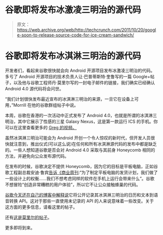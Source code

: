 # 谷歌即将发布冰激凌三明治的源代码

> 原文：<https://web.archive.org/web/http://techcrunch.com/2011/10/20/google-soon-to-release-source-code-for-ice-cream-sandwich/>

# 谷歌即将发布冰淇淋三明治的源代码

开发者们，看起来谷歌很快就会向 Android 开源项目发布冰激凌三明治的代码。多亏了 Android 开源项目的技术负责人让·巴普蒂斯特·奎鲁写的一篇 Google+帖子，以及他与谷歌工程师丹·莫里尔写的一封电子邮件的链接，我们确实已经确认 Android 4.0 源代码将会问世。

“我们计划很快发布最近宣布的冰淇淋三明治的来源，一旦它在设备上可用，”Morrill 在他的谷歌群组帖子中说。

本周，谷歌在香港的一次活动中正式发布了 Android 4.0，也就是所谓的冰淇淋三明治，其中它展示了性感的三星 Galaxy Nexus，这是第一款运行 ICS 的手机。你可以在这里查看更多的 [Greg 的视频。](https://web.archive.org/web/20230203081833/https://techcrunch.com/2011/10/19/whats-new-in-ice-cream-sandwich-android-4-0/)

虽然冰淇淋三明治可能会为 Android 开创一个令人惊叹的新时代，但开发人员很快就注意到，推出仪式(可以这么说)在任何和所有冰淇淋源代码的发布中都是缺乏的。一些人想知道谷歌是否会对 Android 4.0 采取与其前身 Honeycomb 相同的方法，并避免向公众发布源代码。

在发布的时候，谷歌决定不提供 Honeycomb，因为它的目标是平板电脑，正如谷歌工程副总裁安迪·鲁宾[告诉《商业周刊](https://web.archive.org/web/20230203081833/http://www.businessweek.com/technology/content/mar2011/tc20110324_269784.htm):“为了制定平板电脑的发货计划，我们做了一些设计上的权衡……我们不想考虑同样的软件在手机上运行会带来什么”。谷歌不想冒险“创造非常糟糕的用户体验”，所以它不让公众接触蜂巢的代码。

[谷歌今天还在自己的博客中解释说](https://web.archive.org/web/20230203081833/http://android-developers.blogspot.com/2011/10/ics-and-non-public-apis.html)它将公开记录其冰淇淋三明治的日历和文本到语音转换 API。这对于那些一直使用未记录的 API 的人来说意味着一些改变。关于这方面的更多信息，请看这里的帖子。

还有[这是莫里尔的帖子](https://web.archive.org/web/20230203081833/http://groups.google.com/group/android-building/msg/c73c14f9b0dcd15a)。

更多即将到来。